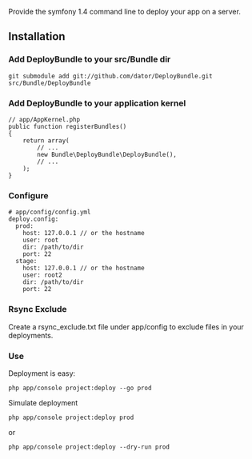 Provide the symfony 1.4 command line to deploy your app on a server.

## Installation

### Add DeployBundle to your src/Bundle dir

    git submodule add git://github.com/dator/DeployBundle.git src/Bundle/DeployBundle

### Add DeployBundle to your application kernel

    // app/AppKernel.php
    public function registerBundles()
    {
        return array(
            // ...
            new Bundle\DeployBundle\DeployBundle(),
            // ...
        );
    }

### Configure

    # app/config/config.yml
    deploy.config:
      prod:
        host: 127.0.0.1 // or the hostname
        user: root
        dir: /path/to/dir
        port: 22
      stage:
        host: 127.0.0.1 // or the hostname
        user: root2
        dir: /path/to/dir
        port: 22
    
### Rsync Exclude

Create a rsync_exclude.txt file under app/config to exclude files in your deployments.

### Use

Deployment is easy: 

    php app/console project:deploy --go prod

Simulate deployment

    php app/console project:deploy prod

or

    php app/console project:deploy --dry-run prod
